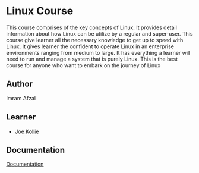 # Linux Course

This course comprises of the key concepts of Linux. It provides detail information about how Linux can be utilize by a regular and super-user. This course give learner all the necessary knowledge to get up to speed with Linux. It gives learner the confident to operate Linux in an enterprise environments ranging from medium to large. It has everything a learner will need to run and manage a system that is purely Linux. This is the best course for anyone who want to embark on the journey of Linux




## Author

  Imram Afzal

## Learner

- [Joe Kollie](https://github.com/JoeKollie01)


## Documentation

[Documentation](https://linktodocumentation)




